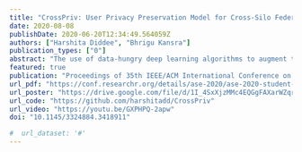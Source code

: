```yaml
---
title: "CrossPriv: User Privacy Preservation Model for Cross-Silo Federated Software"
date: 2020-08-08
publishDate: 2020-06-20T12:34:49.564059Z
authors: ["Harshita Diddee", "Bhrigu Kansra"]
publication_types: ["0"]
abstract: "The use of data-hungry deep learning algorithms to augment the performance of cloud-deployed software services calls for the constant relaying of private user data over a network that is susceptible to attack from malicious agents and also limits the extent to which data can be collated in a central repository to train centralized machine learning models. To encourage anonymized and decentralized training of models in such scenarios, We propose CrossPriv, a user-privacy sensitive model that enlists the characteristics of cross-silo federated software deployed across the clients participating in the cross-silo FL learning setup. We simulate the efficacy of the model by demonstrating the training of a deep learning model that can detect Pneumonia using X-Rays using training data hosted at two completely different silos, without sharing their raw data. We specify the client and server-side features of the deployed service whilst clearly defining the pipeline of cross-silo federated learning architecture."
featured: true
publication: "Proceedings of 35th IEEE/ACM International Conference on Automated Software Engineering"
url_pdf: "https://conf.researchr.org/details/ase-2020/ase-2020-student-research-competition/1/CrossPriv-User-Privacy-Preservation-Model-for-Cross-Silo-Federated-Software"
url_poster: "https://drive.google.com/file/d/1I_4SxXjzMMc4EQGgFAXarWZqr7gI4CXH/view?usp=sharing"
url_code: "https://github.com/harshitadd/CrossPriv"
url_video: "https://youtu.be/GXPHPQ-2apw"
doi: "10.1145/3324884.3418911"

#  url_dataset: '#'
---
```


